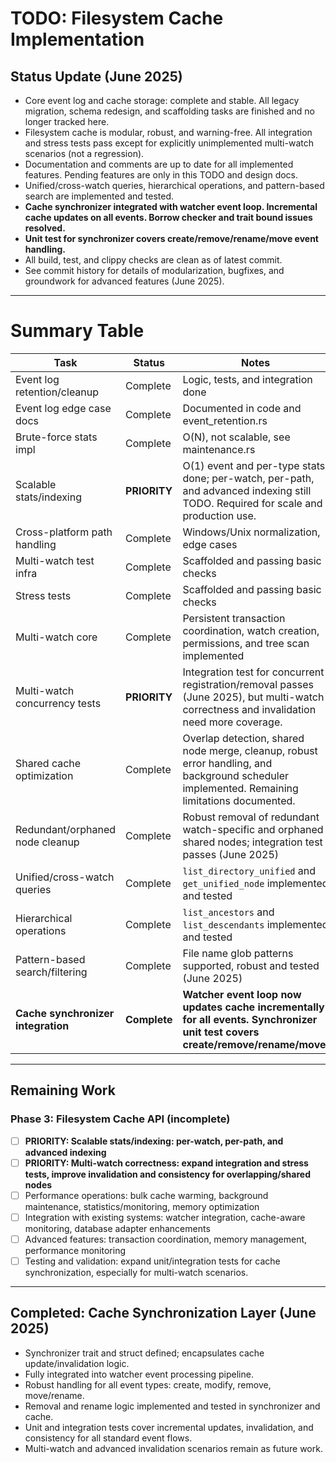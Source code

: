 # TODO: Filesystem Cache Implementation

## Status Update (June 2025)
- Core event log and cache storage: complete and stable. All legacy migration, schema redesign, and scaffolding tasks are finished and no longer tracked here.
- Filesystem cache is modular, robust, and warning-free. All integration and stress tests pass except for explicitly unimplemented multi-watch scenarios (not a regression).
- Documentation and comments are up to date for all implemented features. Pending features are only in this TODO and design docs.
- Unified/cross-watch queries, hierarchical operations, and pattern-based search are implemented and tested.
- **Cache synchronizer integrated with watcher event loop. Incremental cache updates on all events. Borrow checker and trait bound issues resolved.**
- **Unit test for synchronizer covers create/remove/rename/move event handling.**
- All build, test, and clippy checks are clean as of latest commit.
- See commit history for details of modularization, bugfixes, and groundwork for advanced features (June 2025).

---

# Summary Table

| Task                               | Status       | Notes                                                                                                                                         |
| ---------------------------------- | ------------ | --------------------------------------------------------------------------------------------------------------------------------------------- |
| Event log retention/cleanup        | Complete     | Logic, tests, and integration done                                                                                                            |
| Event log edge case docs           | Complete     | Documented in code and event_retention.rs                                                                                                     |
| Brute-force stats impl             | Complete     | O(N), not scalable, see maintenance.rs                                                                                                        |
| Scalable stats/indexing            | **PRIORITY** | O(1) event and per-type stats done; per-watch, per-path, and advanced indexing still TODO. Required for scale and production use.             |
| Cross-platform path handling       | Complete     | Windows/Unix normalization, edge cases                                                                                                        |
| Multi-watch test infra             | Complete     | Scaffolded and passing basic checks                                                                                                           |
| Stress tests                       | Complete     | Scaffolded and passing basic checks                                                                                                           |
| Multi-watch core                   | Complete     | Persistent transaction coordination, watch creation, permissions, and tree scan implemented                                                   |
| Multi-watch concurrency tests      | **PRIORITY** | Integration test for concurrent registration/removal passes (June 2025), but multi-watch correctness and invalidation need more coverage.     |
| Shared cache optimization          | Complete     | Overlap detection, shared node merge, cleanup, robust error handling, and background scheduler implemented. Remaining limitations documented. |
| Redundant/orphaned node cleanup    | Complete     | Robust removal of redundant watch-specific and orphaned shared nodes; integration test passes (June 2025)                                     |
| Unified/cross-watch queries        | Complete     | `list_directory_unified` and `get_unified_node` implemented and tested                                                                        |
| Hierarchical operations            | Complete     | `list_ancestors` and `list_descendants` implemented and tested                                                                                |
| Pattern-based search/filtering     | Complete     | File name glob patterns supported, robust and tested (June 2025)                                                                              |
| **Cache synchronizer integration** | **Complete** | **Watcher event loop now updates cache incrementally for all events. Synchronizer unit test covers create/remove/rename/move.**               |

---

## Remaining Work

### Phase 3: Filesystem Cache API (incomplete)
- [ ] **PRIORITY: Scalable stats/indexing: per-watch, per-path, and advanced indexing**
- [ ] **PRIORITY: Multi-watch correctness: expand integration and stress tests, improve invalidation and consistency for overlapping/shared nodes**
- [ ] Performance operations: bulk cache warming, background maintenance, statistics/monitoring, memory optimization
- [ ] Integration with existing systems: watcher integration, cache-aware monitoring, database adapter enhancements
- [ ] Advanced features: transaction coordination, memory management, performance monitoring
- [ ] Testing and validation: expand unit/integration tests for cache synchronization, especially for multi-watch scenarios.

---

## Completed: Cache Synchronization Layer (June 2025)

- Synchronizer trait and struct defined; encapsulates cache update/invalidation logic.
- Fully integrated into watcher event processing pipeline.
- Robust handling for all event types: create, modify, remove, move/rename.
- Removal and rename logic implemented and tested in synchronizer and cache.
- Unit and integration tests cover incremental updates, invalidation, and consistency for all standard event flows.
- Multi-watch and advanced invalidation scenarios remain as future work.
